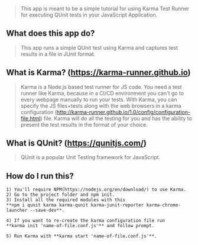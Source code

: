 > This app is meant to be a simple tutorial for using Karma Test Runner for executing QUnit tests in your JavaScript Application.

## What does this app do?
> This app runs a simple QUnit test using Karma and captures test results in a file in JUnit format.

## What is Karma? (https://karma-runner.github.io)
> Karma is a Node.js based test runner for JS code. You need a test runner like Karma, because in a CI/CD environment you can't go to every webpage manually to run your tests. With Karma, you can specify the JS files+tests along with the web browsers in a karma configuration (http://karma-runner.github.io/1.0/config/configuration-file.html) file. Karma will do all the testing for you and has the ability to present the test results in the format of your choice.  

## What is QUnit? (https://qunitjs.com/)
> QUnit is a popular Unit Testing framework for JavaScript.

## How do I run this?
    1) You'll require NPM(https://nodejs.org/en/download/) to use Karma.
    2) Go to the project folder and npm init.
    3) Install all the required modules with this 
    **npm i qunit karma karma-qunit karma-junit-reporter karma-chrome-launcher --save-dev**.
    
    4) If you want to re-create the karma configuration file run 
    **karma init 'name-of-file.conf.js'** and follow prompt.
    
    5) Run Karma with **karma start 'name-of-file.conf.js'**.
